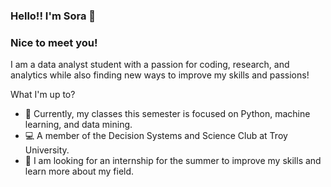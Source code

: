 ### Hello!! I'm Sora 🌷

### Nice to meet you!

I am a data analyst student with a passion for coding, research, and analytics while also finding new ways to improve my skills and passions!            

What I'm up to? 

  - 🔭 Currently, my classes this semester is focused on Python, machine learning, and data mining. 
  - 💻 A member of the Decision Systems and Science Club at Troy University.
  - 🌱 I am looking for an internship for the summer to improve my skills and learn more about my field. 


<!--
**iamsooraa/iamsooraa** is a ✨ _special_ ✨ repository because its `README.md` (this file) appears on your GitHub profile.



Here are some ideas to get you started:
![images](https://user-images.githubusercontent.com/96566394/160768677-2697e406-5bbb-4110-ba6f-1281320d1677.jpg)

- 🔭 I’m currently working on ...
- 🌱 I’m currently learning ...
- 👯 I’m looking to collaborate on ...
- 🤔 I’m looking for help with ...
- 💬 Ask me about ...
- 📫 How to reach me: ...
- 😄 Pronouns: ...
- ⚡ Fun fact: ...
-->
